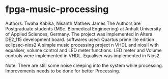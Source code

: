 
# fpga-music-processing
Authors: Twaha Kabika, Nisanth Mathew James
The Authors are Postgraduate students (MSc. Biomedical Engineering) at Anhalt University of Applied Sciences, Germany.
The project was implemented in Altera DE2_115 development board.
softwares used: Quartus prime lite edition , eclipsec-nios2
A simple music processing project n VHDL and niosII with equaliser, volume control and LED meter functions.
LED meter and Volume controls were implemented in VHDL.
Equaliser was implemented in Nios2.


Note: There are still some noise creeping into the system while processing. Improvements needs to be done for better Processing.
